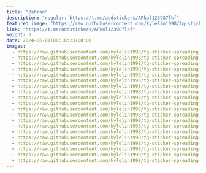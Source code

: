 ```yaml
---
title: "Zahran"
description: "regular: https://t.me/addstickers/APkol123987lkf"
featured_image: "https://raw.githubusercontent.com/kylelin1998/tg-sticker-spreading-worldwide-images/main/img/ef8880d9-9c73-4c31-a73d-c85c149062e8.jpg"
link: "https://t.me/addstickers/APkol123987lkf"
weight: 3
date: 2024-06-01T08:10:23+08:00
images:
  - https://raw.githubusercontent.com/kylelin1998/tg-sticker-spreading-worldwide-images/main/img/ef8880d9-9c73-4c31-a73d-c85c149062e8.jpg
  - https://raw.githubusercontent.com/kylelin1998/tg-sticker-spreading-worldwide-images/main/img/566f38ab-7e80-475d-8771-05d792d82556.jpg
  - https://raw.githubusercontent.com/kylelin1998/tg-sticker-spreading-worldwide-images/main/img/45245d2a-ae92-4778-9bfb-03607605e7a2.jpg
  - https://raw.githubusercontent.com/kylelin1998/tg-sticker-spreading-worldwide-images/main/img/42b1d625-0f84-4bb4-8985-5bbbd17eed5a.jpg
  - https://raw.githubusercontent.com/kylelin1998/tg-sticker-spreading-worldwide-images/main/img/070d9271-ad5a-4af4-a3fa-9c585b080579.jpg
  - https://raw.githubusercontent.com/kylelin1998/tg-sticker-spreading-worldwide-images/main/img/982f9c8d-c9d6-46da-817c-f23ed901aa00.jpg
  - https://raw.githubusercontent.com/kylelin1998/tg-sticker-spreading-worldwide-images/main/img/1479d0dc-23ad-43fb-ae17-fe187ec73e47.jpg
  - https://raw.githubusercontent.com/kylelin1998/tg-sticker-spreading-worldwide-images/main/img/a9a18c54-ef5f-4883-a551-a2f8fc717044.jpg
  - https://raw.githubusercontent.com/kylelin1998/tg-sticker-spreading-worldwide-images/main/img/18f40ca7-2170-4be3-9125-811f6ef4cece.jpg
  - https://raw.githubusercontent.com/kylelin1998/tg-sticker-spreading-worldwide-images/main/img/ffd6e044-486c-440b-b247-796a28a5409f.jpg
  - https://raw.githubusercontent.com/kylelin1998/tg-sticker-spreading-worldwide-images/main/img/e2622eaf-af2e-46e8-b19d-137f35804215.jpg
  - https://raw.githubusercontent.com/kylelin1998/tg-sticker-spreading-worldwide-images/main/img/ab96f199-68ba-410e-b092-8215aa208ae8.jpg
  - https://raw.githubusercontent.com/kylelin1998/tg-sticker-spreading-worldwide-images/main/img/065e7cc5-842b-4463-9e22-6d8695b75272.jpg
  - https://raw.githubusercontent.com/kylelin1998/tg-sticker-spreading-worldwide-images/main/img/6e8cae47-6959-44c1-99ee-e60812ac6a76.jpg
  - https://raw.githubusercontent.com/kylelin1998/tg-sticker-spreading-worldwide-images/main/img/c33ac16b-a6a3-4540-b423-1028be05049e.jpg
  - https://raw.githubusercontent.com/kylelin1998/tg-sticker-spreading-worldwide-images/main/img/84baee1b-5add-48cd-b3f1-7eff00e9dc85.jpg
  - https://raw.githubusercontent.com/kylelin1998/tg-sticker-spreading-worldwide-images/main/img/bc860f18-92b4-4c0c-97d3-e8a5a54a4a1c.jpg
  - https://raw.githubusercontent.com/kylelin1998/tg-sticker-spreading-worldwide-images/main/img/4886631c-43d6-4810-9215-f3d71bb17cec.jpg
  - https://raw.githubusercontent.com/kylelin1998/tg-sticker-spreading-worldwide-images/main/img/22613d8f-8cdc-4c41-9b8a-699adae5bc26.jpg
  - https://raw.githubusercontent.com/kylelin1998/tg-sticker-spreading-worldwide-images/main/img/eaaa113b-d2e6-4019-9281-f9289d76bd44.jpg
---
```

